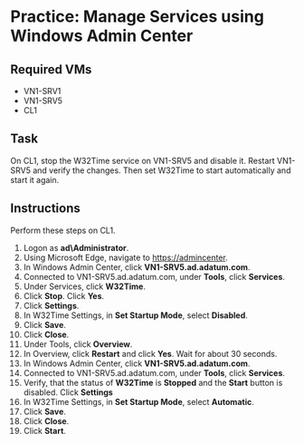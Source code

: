 # Practice: Manage Services using Windows Admin Center

## Required VMs

* VN1-SRV1
* VN1-SRV5
* CL1

## Task

On CL1, stop the W32Time service on VN1-SRV5 and disable it. Restart VN1-SRV5 and verify the changes. Then set W32Time to start automatically and start it again.

## Instructions

Perform these steps on CL1.

1. Logon as **ad\Administrator**.
1. Using Microsoft Edge, navigate to <https://admincenter>.
1. In Windows Admin Center, click **VN1-SRV5.ad.adatum.com**.
1. Connected to VN1-SRV5.ad.adatum.com, under **Tools**, click **Services**.
1. Under Services, click **W32Time**.
1. Click **Stop**. Click **Yes**.
1. Click **Settings**.
1. In W32Time Settings, in **Set Startup Mode**, select **Disabled**.
1. Click **Save**.
1. Click **Close**.
1. Under Tools, click **Overview**.
1. In Overview, click **Restart** and click **Yes**. Wait for about 30 seconds.
1. In Windows Admin Center, click **VN1-SRV5.ad.adatum.com**.
1. Connected to VN1-SRV5.ad.adatum.com, under **Tools**, click **Services**.
1. Verify, that the status of **W32Time** is **Stopped** and the **Start** button is disabled. Click **Settings**
1. In W32Time Settings, in **Set Startup Mode**, select **Automatic**.
1. Click **Save**.
1. Click **Close**.
1. Click **Start**.
